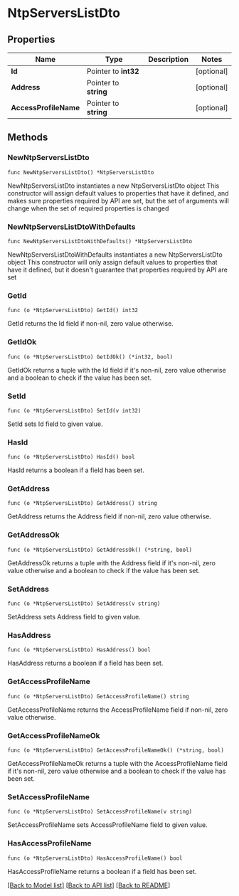 # NtpServersListDto

## Properties

Name | Type | Description | Notes
------------ | ------------- | ------------- | -------------
**Id** | Pointer to **int32** |  | [optional] 
**Address** | Pointer to **string** |  | [optional] 
**AccessProfileName** | Pointer to **string** |  | [optional] 

## Methods

### NewNtpServersListDto

`func NewNtpServersListDto() *NtpServersListDto`

NewNtpServersListDto instantiates a new NtpServersListDto object
This constructor will assign default values to properties that have it defined,
and makes sure properties required by API are set, but the set of arguments
will change when the set of required properties is changed

### NewNtpServersListDtoWithDefaults

`func NewNtpServersListDtoWithDefaults() *NtpServersListDto`

NewNtpServersListDtoWithDefaults instantiates a new NtpServersListDto object
This constructor will only assign default values to properties that have it defined,
but it doesn't guarantee that properties required by API are set

### GetId

`func (o *NtpServersListDto) GetId() int32`

GetId returns the Id field if non-nil, zero value otherwise.

### GetIdOk

`func (o *NtpServersListDto) GetIdOk() (*int32, bool)`

GetIdOk returns a tuple with the Id field if it's non-nil, zero value otherwise
and a boolean to check if the value has been set.

### SetId

`func (o *NtpServersListDto) SetId(v int32)`

SetId sets Id field to given value.

### HasId

`func (o *NtpServersListDto) HasId() bool`

HasId returns a boolean if a field has been set.

### GetAddress

`func (o *NtpServersListDto) GetAddress() string`

GetAddress returns the Address field if non-nil, zero value otherwise.

### GetAddressOk

`func (o *NtpServersListDto) GetAddressOk() (*string, bool)`

GetAddressOk returns a tuple with the Address field if it's non-nil, zero value otherwise
and a boolean to check if the value has been set.

### SetAddress

`func (o *NtpServersListDto) SetAddress(v string)`

SetAddress sets Address field to given value.

### HasAddress

`func (o *NtpServersListDto) HasAddress() bool`

HasAddress returns a boolean if a field has been set.

### GetAccessProfileName

`func (o *NtpServersListDto) GetAccessProfileName() string`

GetAccessProfileName returns the AccessProfileName field if non-nil, zero value otherwise.

### GetAccessProfileNameOk

`func (o *NtpServersListDto) GetAccessProfileNameOk() (*string, bool)`

GetAccessProfileNameOk returns a tuple with the AccessProfileName field if it's non-nil, zero value otherwise
and a boolean to check if the value has been set.

### SetAccessProfileName

`func (o *NtpServersListDto) SetAccessProfileName(v string)`

SetAccessProfileName sets AccessProfileName field to given value.

### HasAccessProfileName

`func (o *NtpServersListDto) HasAccessProfileName() bool`

HasAccessProfileName returns a boolean if a field has been set.


[[Back to Model list]](../README.md#documentation-for-models) [[Back to API list]](../README.md#documentation-for-api-endpoints) [[Back to README]](../README.md)


